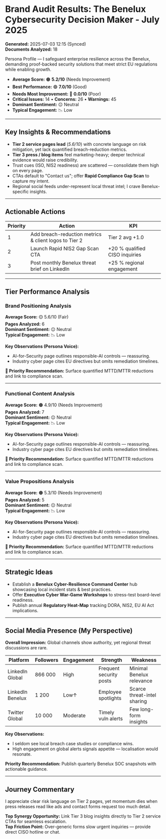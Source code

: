 # Brand Audit Results: The Benelux Cybersecurity Decision Maker - July 2025

**Generated:** 2025-07-03 12:15 (Synced)  
**Documents Analyzed:** 18

Persona Profile — I safeguard enterprise resilience across the Benelux, demanding proof-backed security solutions that meet strict EU regulations while enabling growth.

- **Average Score:** 🟠 **5.2/10** (Needs Improvement)
- **Best Performance:** 🟢 **7.0/10** (Good)
- **Needs Most Improvement:** 🔴 **0.0/10** (Poor)
- **Critical Issues:** 14 • **Concerns:** 26 • **Warnings:** 45
- **Dominant Sentiment:** 😐 Neutral
- **Typical Engagement:** 📉 Low

---

## Key Insights & Recommendations

- **Tier 2 service pages lead** (_5.6/10_) with concrete language on risk mitigation, yet lack quantified breach-reduction metrics.
- **Tier 3 press / blog items** feel marketing-heavy; deeper technical evidence would raise credibility.
- Trust cues (ISO, NIS2 readiness) are scattered — consolidate them high on every page.
- CTAs default to "Contact us"; offer **Rapid Compliance Gap Scan** to capture my intent.
- Regional social feeds under-represent local threat intel; I crave Benelux-specific insights.

---

## Actionable Actions

| Priority | Action                                                | KPI                            |
| -------- | ----------------------------------------------------- | ------------------------------ |
| 1        | Add breach-reduction metrics & client logos to Tier 2 | Tier 2 avg +1.0                |
| 2        | Launch Rapid NIS2 Gap Scan CTA                        | +20 % qualified CISO inquiries |
| 3        | Post monthly Benelux threat brief on LinkedIn         | +25 % regional engagement      |

---

## Tier Performance Analysis

### Brand Positioning Analysis

**Average Score:** 🟡 5.6/10 (Fair)  
**Pages Analyzed:** 6  
**Dominant Sentiment:** 😐 Neutral  
**Typical Engagement:** 📉 Low

**Key Observations (Persona Voice):**

- AI-for-Security page outlines responsible-AI controls — reassuring.
- Industry cyber page cites EU directives but omits remediation timelines.

**🎯 Priority Recommendation:** Surface quantified MTTD/MTTR reductions and link to compliance scan.

---

### Functional Content Analysis

**Average Score:** 🟠 4.9/10 (Needs Improvement)  
**Pages Analyzed:** 7  
**Dominant Sentiment:** 😐 Neutral  
**Typical Engagement:** 📉 Low

**Key Observations (Persona Voice):**

- AI-for-Security page outlines responsible-AI controls — reassuring.
- Industry cyber page cites EU directives but omits remediation timelines.

**🎯 Priority Recommendation:** Surface quantified MTTD/MTTR reductions and link to compliance scan.

---

### Value Propositions Analysis

**Average Score:** 🟠 5.3/10 (Needs Improvement)  
**Pages Analyzed:** 5  
**Dominant Sentiment:** 😐 Neutral  
**Typical Engagement:** 📉 Low

**Key Observations (Persona Voice):**

- AI-for-Security page outlines responsible-AI controls — reassuring.
- Industry cyber page cites EU directives but omits remediation timelines.

**🎯 Priority Recommendation:** Surface quantified MTTD/MTTR reductions and link to compliance scan.

---
## Strategic Ideas

- Establish a **Benelux Cyber-Resilience Command Center** hub showcasing local incident stats & best practices.
- Offer **Executive Cyber War-Game Workshops** to stress-test board-level readiness.
- Publish annual **Regulatory Heat-Map** tracking DORA, NIS2, EU AI Act implications.

---

## Social Media Presence (My Perspective)

**Overall Impression:** Global channels show authority, yet regional threat discussions are rare.

| Platform         | Followers | Engagement | Strength                | Weakness                    |
| ---------------- | --------- | ---------- | ----------------------- | --------------------------- |
| LinkedIn Global  | 866 000   | High       | Frequent security posts | Minimal Benelux relevance   |
| LinkedIn Benelux | 1 200     | Low↑       | Employee spotlights     | Scarce threat-intel sharing |
| Twitter Global   | 10 000    | Moderate   | Timely vuln alerts      | Few long-form insights      |

**Key Observations:**

- I seldom see local breach case studies or compliance wins.
- High engagement on global alerts signals appetite — localisation would resonate.

**Priority Recommendation:** Publish quarterly Benelux SOC snapshots with actionable guidance.

---

## Journey Commentary

I appreciate clear risk language on Tier 2 pages, yet momentum dies when press releases read like ads and contact forms request too much detail.

**Top Synergy Opportunity:** Link Tier 3 blog insights directly to Tier 2 service CTAs for seamless escalation.  
**Top Friction Point:** Over-generic forms slow urgent inquiries — provide direct CISO hotline or chat.
